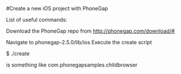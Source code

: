 #Create a new iOS project with PhoneGap

List of useful commands:

Download the PhoneGap repo from http://phonegap.com/download/#

Navigate to phonegap-2.5.0/lib/ios
Execute the create script

$ ./create <path> <structure> <name>
	
<structure> is something like com.phonegapsamples.childbrowser
